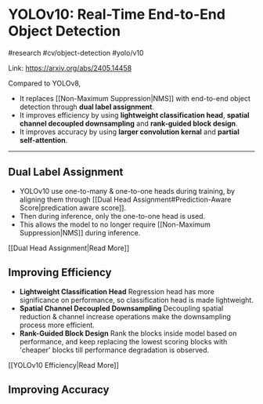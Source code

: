 # YOLOv10: Real-Time End-to-End Object Detection
#research #cv/object-detection #yolo/v10

Link: https://arxiv.org/abs/2405.14458

Compared to YOLOv8,
- It replaces [[Non-Maximum Suppression|NMS]] with end-to-end object detection through **dual label assignment**.
- It improves efficiency by using **lightweight classification head**, **spatial channel decoupled downsampling** and **rank-guided block design**.
- It improves accuracy by using **larger convolution kernal**  and **partial self-attention**.

---
## Dual Label Assignment
- YOLOv10 use one-to-many & one-to-one heads during training, by aligning them through [[Dual Head Assignment#Prediction-Aware Score|predication aware score]].
- Then during inference, only the one-to-one head is used.
- This allows the model to no longer require [[Non-Maximum Suppression|NMS]] during inference.

[[Dual Head Assignment|Read More]]

## Improving Efficiency
- **Lightweight Classification Head**
  Regression head has more significance on performance, so classification head is made lightweight.
- **Spatial Channel Decoupled Downsampling**
  Decoupling spatial reduction & channel increase operations make the downsampling process more efficient.
- **Rank-Guided Block Design**
  Rank the blocks inside model based on performance, and keep replacing the lowest scoring blocks with 'cheaper' blocks till performance degradation is observed.

[[YOLOv10 Efficiency|Read More]]

## Improving Accuracy


